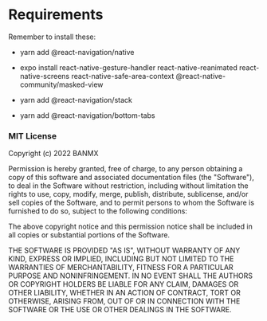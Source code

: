 # Requirements

Remember to install these:

- yarn add @react-navigation/native

- expo install react-native-gesture-handler react-native-reanimated react-native-screens react-native-safe-area-context @react-native-community/masked-view

- yarn add @react-navigation/stack

- yarn add @react-navigation/bottom-tabs




### MIT License

Copyright (c) 2022 BANMX

Permission is hereby granted, free of charge, to any person obtaining a copy
of this software and associated documentation files (the "Software"), to deal
in the Software without restriction, including without limitation the rights
to use, copy, modify, merge, publish, distribute, sublicense, and/or sell
copies of the Software, and to permit persons to whom the Software is
furnished to do so, subject to the following conditions:

The above copyright notice and this permission notice shall be included in all
copies or substantial portions of the Software.

THE SOFTWARE IS PROVIDED "AS IS", WITHOUT WARRANTY OF ANY KIND, EXPRESS OR
IMPLIED, INCLUDING BUT NOT LIMITED TO THE WARRANTIES OF MERCHANTABILITY,
FITNESS FOR A PARTICULAR PURPOSE AND NONINFRINGEMENT. IN NO EVENT SHALL THE
AUTHORS OR COPYRIGHT HOLDERS BE LIABLE FOR ANY CLAIM, DAMAGES OR OTHER
LIABILITY, WHETHER IN AN ACTION OF CONTRACT, TORT OR OTHERWISE, ARISING FROM,
OUT OF OR IN CONNECTION WITH THE SOFTWARE OR THE USE OR OTHER DEALINGS IN THE
SOFTWARE.
